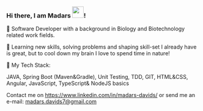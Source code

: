 ### Hi there, I am Madars <img src="https://raw.githubusercontent.com/MartinHeinz/MartinHeinz/master/wave.gif" width="30px">!

🎉 Software Developer with a background in Biology and Biotechnology related work fields.

🍊 Learning new skills, solving problems and shaping skill-set I already have is great, but to cool down my brain I love to spend time in nature!

📖 My Tech Stack: 

JAVA, 
Spring Boot (Maven&Gradle), 
Unit Testing, 
TDD, 
GIT, 
HTML&CSS, Angular, JavaScript, TypeScript& NodeJS basics


Contact me on https://www.linkedin.com/in/madars-davids/ or send me an e-mail: madars.davids7@gmail.com

<!--
**MadarsD/MadarsD** is a ✨ _special_ ✨ repository because its `README.md` (this file) appears on your GitHub profile.

Here are some ideas to get you started:

- 🔭 I’m currently working on ...
- 🌱 I’m currently learning ...
- 👯 I’m looking to collaborate on ...
- 🤔 I’m looking for help with ...
- 💬 Ask me about ...
- 📫 How to reach me: ...
- 😄 Pronouns: ...
- ⚡ Fun fact: ...
-->

